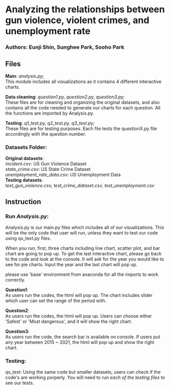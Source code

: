 # Analyzing the relationships between gun violence, violent crimes, and unemployment rate
### Authors: Eunji Shin, Sunghee Park, Sooho Park

## Files

**Main**: *analysis.py;* <br />
This module includes all visualizations as it contains 4 different interactive charts.

**Data cleaning**: *question1.py, question2.py, question3.py;* <br />
These files are for cleaning and organizing the original datasets, and also contains all the code needed to generate our charts for each question. All the functions are imported by Analysis.py. <br />

**Testing**: *q1_test.py, q2_test.py, q3_test.py;* <br />
These files are for testing purposes. Each file tests the questionX.py file accordingly with the question number.

### Datasets Folder: <br />
**Original datasets**: <br />
*incident.csv*: US Gun Violence Dataset <br />
*state_crime.csv*: US State Crime Dataset <br />
*unemployment_rate_data.csv*: US Unemployment Data <br />
**Testing datasets**: <br />
*test_gun_violence.csv, test_crime_dataset.csv, test_unemployment.csv*




## Instruction
### Run *Analysis.py*:
Analysis.py is our main.py files which includes all of our visualizations.
This will be the only code that user will run, unless they want to test our code using qx_text.py files.

When you run, first, three charts including line chart, scatter plot, and bar chart are going to pop up. To get the last interactive chart, please go back to the code and look at the console. It will ask for the year you would like to see for pie charts. Input the year and the last chart will pop up. <br />

please use 'base' environment from anaconda for all the imports to work correctly. 

**Question1**: <br />
As users run the codes, the html will pop up. The chart includes slider which user can set the range of the period with. <br />

**Question2**: <br />
As users run the codes, the html will pop up. Users can choose either 'Safest' or 'Most dangerous', and it will show the right chart. <br />

**Question3**:<br />
As users run the code, the search bar is available on console. If users put any year between 2015 ~ 2021, the html will pop up and show the right chart.  

### Testing:
qx_test: Using the same code but smaller datasets, users can check if the code's are working porperly. You will need to run *each of the testing files* to see our tests.
